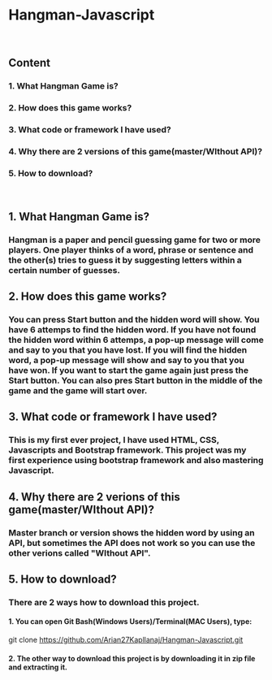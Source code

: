 # Hangman-Javascript
<br>

## Content
### 1. What Hangman Game is?
### 2. How does this game works?
### 3. What code or framework I have used?
### 4. Why there are 2 versions of this game(master/WIthout API)?
### 5. How to download?
<br>

## 1. What Hangman Game is?
### Hangman is a paper and pencil guessing game for two or more players. One player thinks of a word, phrase or sentence and the other(s) tries to guess it by suggesting letters within a certain number of guesses.

## 2. How does this game works?
### You can press Start button and the hidden word will show. You have 6 attemps to find the hidden word. If you have not found the hidden word within 6 attemps, a pop-up message will come and say to you that you have lost. If you will find the hidden word, a pop-up message will show and say to you that you have won. If you want to start the game again just press the Start button. You can also pres Start button in the middle of the game and the game will start over.

## 3. What code or framework I have used?
### This is my first ever project, I have used HTML, CSS, Javascripts and Bootstrap framework. This project was my first experience using bootstrap framework and also mastering Javascript.

## 4. Why there are 2 verions of this game(master/WIthout API)?
### Master branch or version shows the hidden word by using an API, but sometimes the API does not work so you can use the other verions called "WIthout API".

## 5. How to download?
### There are 2 ways how to download this project.
#### 1. You can open Git Bash(Windows Users)/Terminal(MAC Users), type: <br>
git clone https://github.com/Arian27Kapllanaj/Hangman-Javascript.git
<br>
#### 2. The other way to download this project is by downloading it in zip file and extracting it.
